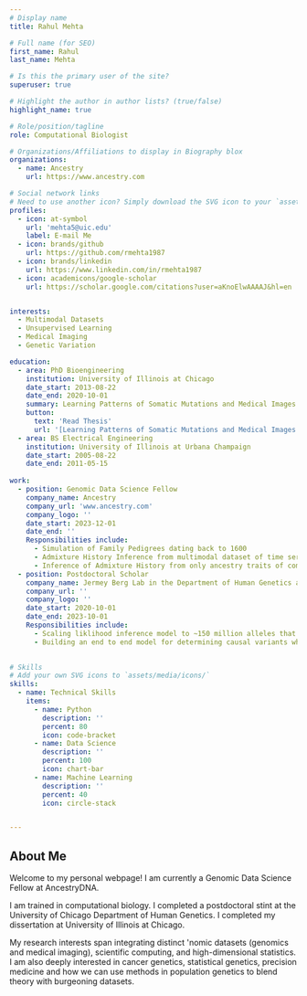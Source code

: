 ```yaml
---
# Display name
title: Rahul Mehta

# Full name (for SEO)
first_name: Rahul
last_name: Mehta

# Is this the primary user of the site?
superuser: true

# Highlight the author in author lists? (true/false)
highlight_name: true

# Role/position/tagline
role: Computational Biologist

# Organizations/Affiliations to display in Biography blox
organizations:
  - name: Ancestry
    url: https://www.ancestry.com

# Social network links
# Need to use another icon? Simply download the SVG icon to your `assets/media/icons/` folder.
profiles:
  - icon: at-symbol
    url: 'mehta5@uic.edu'
    label: E-mail Me
  - icon: brands/github
    url: https://github.com/rmehta1987
  - icon: brands/linkedin
    url: https://www.linkedin.com/in/rmehta1987
  - icon: academicons/google-scholar
    url: https://scholar.google.com/citations?user=aKnoElwAAAAJ&hl=en


interests:
  - Multimodal Datasets
  - Unsupervised Learning
  - Medical Imaging
  - Genetic Variation

education:
  - area: PhD Bioengineering
    institution: University of Illinois at Chicago
    date_start: 2013-08-22
    date_end: 2020-10-01
    summary: Learning Patterns of Somatic Mutations and Medical Images in Human Cancer With Machine Learning
    button:
      text: 'Read Thesis'
      url: '[Learning Patterns of Somatic Mutations and Medical Images in Human Cancer With Machine Learning](https://www.proquest.com/openview/12c6479b7ccbf3f787452d16eba5f3f1/1?pq-origsite=gscholar&cbl=18750&diss=y)'
  - area: BS Electrical Engineering
    institution: University of Illinois at Urbana Champaign
    date_start: 2005-08-22
    date_end: 2011-05-15
   
work:
  - position: Genomic Data Science Fellow
    company_name: Ancestry
    company_url: 'www.ancestry.com'
    company_logo: ''
    date_start: 2023-12-01
    date_end: ''
    Responsibilities include:
      - Simulation of Family Pedigrees dating back to 1600
      - Admixture History Inference from multimodal dataset of time series (admixture history) and count data (continuous local ancestry tracts)
      - Inference of Admixture History from only ancestry traits of communities that share a common genetic ancestor
  - position: Postdoctoral Scholar
    company_name: Jermey Berg Lab in the Department of Human Genetics at University of Chicago
    company_url: ''
    company_logo: ''
    date_start: 2020-10-01
    date_end: 2023-10-01
    Responsibilities include:
      - Scaling liklihood inference model to ~150 million alleles that included very rare alleles with a minior allele frequency > .0001
      - Building an end to end model for determining causal variants while also quantifying selection in traits from the UK Biobank
      

# Skills
# Add your own SVG icons to `assets/media/icons/`
skills:
  - name: Technical Skills
    items:
      - name: Python
        description: ''
        percent: 80
        icon: code-bracket
      - name: Data Science
        description: ''
        percent: 100
        icon: chart-bar
      - name: Machine Learning
        description: ''
        percent: 40
        icon: circle-stack


---
```


## About Me

Welcome to my personal webpage! I am currently a Genomic Data Science Fellow at AncestryDNA.

I am trained in computational biology. I completed a postdoctoral stint at the University of Chicago Department of Human Genetics. I completed my dissertation at University of Illinois at Chicago.

My research interests span integrating distinct 'nomic datasets (genomics and medical imaging), scientific computing, and high-dimensional statistics. I am also deeply interested in cancer genetics, statistical genetics, precision medicine and how we can use methods in population genetics to blend theory with burgeoning datasets.  

